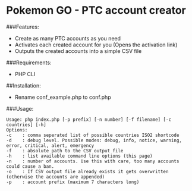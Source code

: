 # Pokemon GO - PTC account creator

###Features:

 * Create as many PTC accounts as you need
 * Activates each created account for you (Opens the activation link)
 * Outputs the created accounts into a simple CSV file  

###Requirements:
* PHP CLI

##Installation:
 * Rename conf_example.php to conf.php

###Usage:

```
Usage: php index.php [-p prefix] [-n number] [-f filename] [-c countries] [-h]
Options:
-c    : comma seperated list of possible countries ISO2 shortcode
-d    : debug level. Possible modes: debug, info, notice, warning, error, critical, alert, emergency
-f    : absolute path to the CSV output file
-h    : list available command line options (this page)
-n    : number of accounts. Use this with care, too many accounts could cause a ban.
-o    : If CSV output file already exists it gets overwritten (otherwise the accounts are appended)
-p    : account prefix (maximum 7 characters long)
```